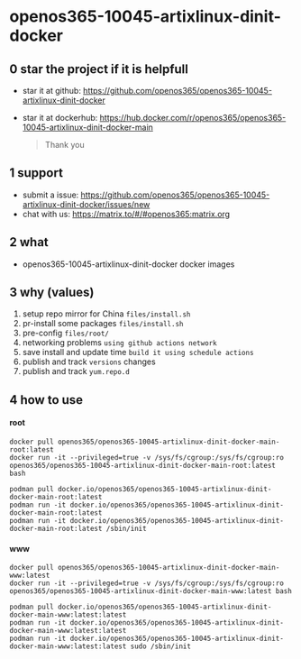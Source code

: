 # openos365-10045-artixlinux-dinit-docker

## 0 star the project if it is helpfull

* star it at github: https://github.com/openos365/openos365-10045-artixlinux-dinit-docker
* star it at dockerhub: https://hub.docker.com/r/openos365/openos365-10045-artixlinux-dinit-docker-main

  > Thank you

## 1 support

* submit a issue: https://github.com/openos365/openos365-10045-artixlinux-dinit-docker/issues/new
* chat with us: https://matrix.to/#/#openos365:matrix.org

## 2 what

* openos365-10045-artixlinux-dinit-docker docker images
  
## 3 why (values)

1. setup repo mirror for China `files/install.sh`
1. pr-install some packages `files/install.sh`
1. pre-config `files/root/`
1. networking problems `using github actions network`
1. save install and update time `build it using schedule actions`
1. publish and track `versions` changes
1. publish and track `yum.repo.d`

## 4 how to use

#### root
```
docker pull openos365/openos365-10045-artixlinux-dinit-docker-main-root:latest
docker run -it --privileged=true -v /sys/fs/cgroup:/sys/fs/cgroup:ro openos365/openos365-10045-artixlinux-dinit-docker-main-root:latest bash

podman pull docker.io/openos365/openos365-10045-artixlinux-dinit-docker-main-root:latest
podman run -it docker.io/openos365/openos365-10045-artixlinux-dinit-docker-main-root:latest
podman run -it docker.io/openos365/openos365-10045-artixlinux-dinit-docker-main-root:latest /sbin/init
```
#### www

```
docker pull openos365/openos365-10045-artixlinux-dinit-docker-main-www:latest
docker run -it --privileged=true -v /sys/fs/cgroup:/sys/fs/cgroup:ro openos365/openos365-10045-artixlinux-dinit-docker-main-www:latest bash

podman pull docker.io/openos365/openos365-10045-artixlinux-dinit-docker-main-www:latest:latest
podman run -it docker.io/openos365/openos365-10045-artixlinux-dinit-docker-main-www:latest:latest
podman run -it docker.io/openos365/openos365-10045-artixlinux-dinit-docker-main-www:latest:latest sudo /sbin/init
```
